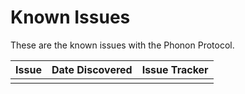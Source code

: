 # Known Issues

These are the known issues with the Phonon Protocol.

| Issue | Date Discovered | Issue Tracker |
| ----- | --------------- | ------------- |
|       |                 |               |
